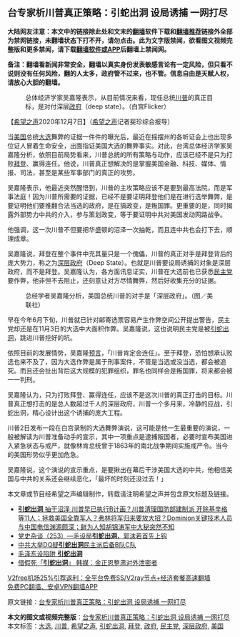  <h2>台专家析川普真正策略：引蛇出洞 设局诱捕 一网打尽</h2> <p class="notice"><b>大陆网友注意：本文中的链接除此处和文末的<a href="https://github.com/bannedbook/fanqiang" >翻墙</a>软件下载和<a href="https://github.com/killgcd/justmysocks/blob/master/README.md">翻墙推荐</a>链接外全部为禁网链接，未翻墙状态下打不开，请勿点击。此为文字版禁闻，欲看图文视频完整版和更多禁闻，请下载<a href="https://github.com/bannedbook/fanqiang">翻墙软件或APP</a>后翻墙上禁闻网。</p><p>备注：翻墙看新闻非常安全，翻墙以真实身份发表敏感言论有一定风险，但只看不说则没有任何风险，翻的人太多，政府管不过来，也不管。信息自由是天赋人权，请放心大胆的翻墙。</b></p>  <div class="entry"> <figure><figcaption>总体经济学家吴嘉隆表示，从目前情况来看，现任总统<a href="https://www.bannedbook.org/bnews/tag/%e5%b7%9d%e6%99%ae/" class="st_tag internal_tag" rel="tag" title="标签 川普 下的日志">川普</a>的真正目标，是对付深层<a href="https://www.bannedbook.org/bnews/tag/%e6%94%bf%e5%ba%9c/" class="st_tag internal_tag" rel="tag" title="标签 政府 下的日志">政府</a>（deep state）。（白宫Flicker）</figcaption></figure> <p>【<span class='wp_keywordlink_affiliate'><a href="https://www.soundofhope.org" title="希望之声" target="_blank">希望之声</a></span>2020年12月7日】（<a href="https://www.bannedbook.org/bnews/tag/%e5%b8%8c%e6%9c%9b%e4%b9%8b%e5%a3%b0/" class="st_tag internal_tag" rel="tag" title="标签 希望之声 下的日志">希望之声</a>记者斐珍综合报导）</p> <p>当<a href="https://www.bannedbook.org/bnews/tag/%e7%be%8e%e5%9b%bd/" class="st_tag internal_tag" rel="tag" title="标签 美国 下的日志">美国</a>总统<a href="https://www.bannedbook.org/bnews/tag/%e5%a4%a7%e9%80%89/" class="st_tag internal_tag" rel="tag" title="标签 大选 下的日志">大选</a>舞弊的证据一件件的曝光后，最近在摇摆州的各听证会上也出现多位证人冒着生命安全，出面指证美国大选的舞弊事实。对此，台湾总体经济学家吴嘉隆分析，依照目前局势看来，川普总统的所有策略与动作，应该已经不是只为打败<a href="https://www.bannedbook.org/bnews/tag/%e6%8b%9c%e7%99%bb/" class="st_tag internal_tag" rel="tag" title="标签 拜登 下的日志">拜登</a>、赢得连任。他说，川普真正想解决的是掌握美国金融、科技、媒体、情报、司法，甚至是某些军事部门的真正的攻势。</p> <p>吴嘉隆表示，他最近突然醒悟到，川普的主攻策略应该不是要到最高法院，而是军事法庭！因为川普所需要的证据，已经不是要证明拜登他们是在进行选举舞弊，是要证明他们要推翻合法当选的政府，是在搞政变，是叛国罪。更重要的是，同时揭露外部势力中共的介入，参与策划政变，等于要证明中共对美国发动网路战争。</p>  <p>他强调，这一次川普不但要把华盛顿的沼泽一次抽乾，而且连中共也会打下去，顺理成章。</p> <p>吴嘉隆说，拜登在整个事件中充其量只是一个傀儡，川普的真正对手是拜登背后的庞大势力，称之为<a href="https://www.bannedbook.org/bnews/tag/%E6%B7%B1%E5%B1%82%E6%94%BF%E5%BA%9C/" class="st_tag internal_tag" rel="tag" title="标签 深层政府 下的日志">深层政府</a>（Deep State）。也就是川普要设局诱捕的对象是深层政府，而不是拜登。吴嘉隆认为，各方面讯息证实，川普在大选前也已获悉<a href="https://www.bannedbook.org/bnews/tag/%e6%b0%91%e4%b8%bb%e5%85%9a/" class="st_tag internal_tag" rel="tag" title="标签 民主党 下的日志">民主党</a>要作弊，他非但不去阻止，还刻意让对方尽情舞弊，然后好收集充分的证据。</p> <figure><figcaption>总经学者吴嘉隆分析，美国总统川普的对手是「深层政府」。（图／美联社）</figcaption></figure> <p>早在今年6月下旬，川普就已针对邮寄选票容易产生作弊空间公开提出警告，民主党却还是在11月3日的大选中大面积作弊。吴嘉隆说，这也说明民主党是被<a href="https://www.bannedbook.org/bnews/tag/%E5%BC%95%E8%9B%87%E5%87%BA%E6%B4%9E/" class="st_tag internal_tag" rel="tag" title="标签 引蛇出洞 下的日志">引蛇出洞</a>，跳进川普挖好的坑。</p>  <p>依照目前的发展情势，吴嘉隆<span class='wp_keywordlink'><a href="https://www.bannedbook.org/forum5/" title="预言玄学禁书下载" rel="nofollow">预言</a></span>，「川普肯定会连任」。至于拜登，恐怕想承认败选也来不及了，因为大选作弊是属于刑事案件，不管是当选或没当选，都会被追究。而且还会扯出背后这大规模的犯罪组织，罪名也同样会是叛国罪，将来都会被一一判刑。</p> <p>吴嘉隆认为，只为打败拜登、赢得连任，应该不是这次川普的真正打击的目标。川普真正想打击的是总人数超过千人的深层政府，川普一个多月来，冷静的应战，引蛇出洞，精心设计出这个诱捕的庞大工程。</p> <p>川普2日发布一段在白宫录制的大选舞弊演说，这可能是他一生最重要的演说，一般被解读为川普准备动手的宣示，其中一项重点是逮捕叛国者，必要时宣布美国进入紧急状态与戒严，就像林肯总统曾于1863年的南北战争期间实施戒严令。当今的美国形势似乎更加危急。</p>  <p>吴嘉隆说，这个演说的宣示重点，是要揪出在幕后干涉美国大选的中共，他相信美国与中共的关系还会继续恶化，「最坏的时刻还没过去！」</p> <p>本文章或节目经希望之声编辑制作，转载请注明希望之声并包含原文标题及链接。</p> <ul class='op-related-articles' title='相关阅读'> <li><a href='https://www.bannedbook.org/bnews/bannedvideo/20201128/1438674.html' target='_blank'><b>引蛇出洞</b> 抽干沼泽 川普早已执行B计画？川普清理国防部建制派 开除基辛格等11人；拯救美国全靠军人？弗林将军归来要放大招？Dominion关键技术人员与中国电信渊源颇深；鲜为人知胡锦涛军中大秘突然不知</a></li> <li><a href='https://www.bannedbook.org/bnews/bannedvideo/20200820/1386516.html' target='_blank'>党史杂谈（253）—毛设局<b>引蛇出洞</b>，郭沫若首先上钩</a></li> <li><a href='https://www.bannedbook.org/bnews/cnnews/hknews/20200731/1372647.html' target='_blank'>中共大举DQ疑<b>引蛇出洞</b>民主派后备B队C队</a></li> <li><a href='https://www.bannedbook.org/bnews/lifebaike/20200520/1331401.html' target='_blank'>毛泽东设陷阱 <b>引蛇出洞</b></a></li> <li><a href='https://www.bannedbook.org/bnews/comments/20200505/1323361.html' target='_blank'>借假死「<b>引蛇出洞</b>」 韩媒：金正恩整肃对外泄密者</a></li> </ul> <p class="texttj"> <a href="https://www.bannedbook.org/forum23/topic22702.html" target="_blank">V2free机场25%引荐返利：全平台免费SS/V2ray节点+经济套餐高速翻墙</a><br/> <a href="https://github.com/bannedbook/fanqiang/wiki/%E7%A6%81%E9%97%BB%E7%BD%91%E5%AE%89%E5%8D%93%E7%BF%BB%E5%A2%99%E6%96%B0%E9%97%BBAPP" target="_blank">免费PC翻墙、安卓VPN翻墙APP</a></p><p>原文链接：<a class="src_link"  href="https://www.soundofhope.org/post/451018" target="_blank">台专家析川普真正策略：引蛇出洞 设局诱捕 一网打尽</a></p> <a name='sharetosocial'></a>       <div><b>本文的图文或视频完整版</b>：<a href='https://www.bannedbook.org/bnews/comments/20201207/1443606.html'>台专家析川普真正策略：引蛇出洞 设局诱捕 一网打尽</a></div>  </div><!--END ENTRY--> <div class="postfooter"> <div>本文标签：<a href="https://www.bannedbook.org/bnews/tag/%e5%a4%a7%e9%80%89/" rel="tag">大选</a>, <a href="https://www.bannedbook.org/bnews/tag/%e5%b7%9d%e6%99%ae/" rel="tag">川普</a>, <a href="https://www.bannedbook.org/bnews/tag/%e5%b8%8c%e6%9c%9b%e4%b9%8b%e5%a3%b0/" rel="tag">希望之声</a>, <a href="https://www.bannedbook.org/bnews/tag/%E5%BC%95%E8%9B%87%E5%87%BA%E6%B4%9E/" rel="tag">引蛇出洞</a>, <a href="https://www.bannedbook.org/bnews/tag/%e6%8b%9c%e7%99%bb/" rel="tag">拜登</a>, <a href="https://www.bannedbook.org/bnews/tag/%e6%94%bf%e5%ba%9c/" rel="tag">政府</a>, <a href="https://www.bannedbook.org/bnews/tag/%e6%b0%91%e4%b8%bb%e5%85%9a/" rel="tag">民主党</a>, <a href="https://www.bannedbook.org/bnews/tag/%E6%B7%B1%E5%B1%82%E6%94%BF%E5%BA%9C/" rel="tag">深层政府</a>, <a href="https://www.bannedbook.org/bnews/tag/%e7%be%8e%e5%9b%bd/" rel="tag">美国</a></div>  </div><!--END POSTFOOTER--> 